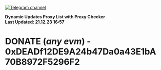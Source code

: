 [![Telegram channel](https://img.shields.io/endpoint?url=https://runkit.io/damiankrawczyk/telegram-badge/branches/master?url=https://t.me/n4z4v0d)](https://t.me/n4z4v0d) 

**Dynamic Updates Proxy List with Proxy Checker**  
**Last Updated: 21.12.23 16:57**

# DONATE (_any evm_) - 0xDEADf12DE9A24b47Da0a43E1bA70B8972F5296F2
